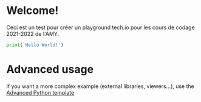 # Welcome!

Ceci est un test pour créer un playground tech.io pour les cours de codage 2021-2022 de l'AMY.

```python runnable
print('Hello World!')
```

# Advanced usage

If you want a more complex example (external libraries, viewers...), use the [Advanced Python template](https://tech.io/select-repo/429)
